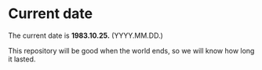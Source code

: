 # Current date

The current date is **1983.10.25.** (YYYY.MM.DD.)

This repository will be good when the world ends, so we will know how long it lasted.